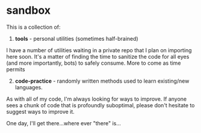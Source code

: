 # sandbox

This is a collection of:

1) <b>tools</b> - personal utilities (sometimes half-brained)

I have a number of utilities waiting in a private repo that I plan on importing here soon.  It's a matter of finding the time to sanitize the code for all eyes (and more importantly, bots) to safely consume.  More to come as time permits

2) <b>code-practice</b> - randomly written methods used to learn existing/new languages.

As with all of my code, I'm always looking for ways to improve.  If anyone sees a chunk of code that is profoundly suboptimal, please don't hesitate to suggest ways to improve it.

One day, I'll get there...where ever "there" is...
